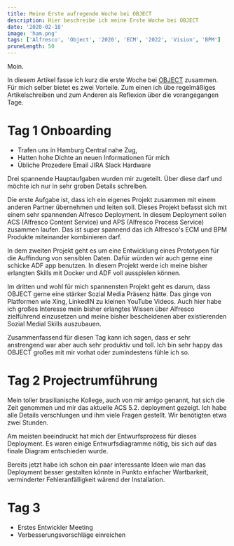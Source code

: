```yaml
---
title: Meine Erste aufregende Woche bei OBJECT
description: Hier beschreibe ich meine Erste Woche bei OBJECT
date: '2020-02-18'
image: 'ham.png'
tags: ['Alfresco', 'Object', '2020', 'ECM', '2022', 'Vision', 'BPM']
pruneLength: 50
---
```


Moin.

In diesem Artikel fasse ich kurz die erste Woche bei [OBJECT](https://www.object.ch) zusammen. Für mich selber bietet es zwei Vorteile. Zum einen ich übe regelmäßiges Artikelschreiben und zum Anderen als Reflexion über die vorangegangen Tage.

# Tag 1 Onboarding

* Trafen uns in Hamburg Central nahe Zug,
* Hatten hohe Dichte an neuen Informationen für mich
* Übliche Prozedere Email JIRA Slack Hardware

Drei spannende Hauptaufgaben wurden mir zugeteilt. Über diese darf und möchte ich nur in sehr groben Details schreiben.

Die erste Aufgabe ist, dass ich ein eigenes Projekt zusammen mit einem anderen Partner übernehmen und leiten soll. Dieses Projekt befasst sich mit einem sehr spannenden Alfresco Deployment. In diesem Deployment sollen ACS (Alfresco Content Service) und APS (Alfresco Process Service) zusammen laufen. Das ist super spannend das ich Alfresco's ECM und BPM Produkte miteinander kombinieren darf.

In dem zweiten Projekt geht es um eine Entwicklung eines Prototypen für die Auffindung von sensiblen Daten. Dafür würden wir auch gerne eine schicke ADF app benutzen. In diesem Projekt werde ich meine bisher erlangten Skills mit Docker und ADF voll ausspielen können.

Im dritten und wohl für mich spannensten Projekt geht es darum, dass OBJECT gerne eine stärker Sozial Media Präsenz hätte. Das ginge von Platformen wie Xing, LinkedIN zu kleinen YouTube Videos. Auch hier habe ich großes Interesse mein bisher erlangtes Wissen über Alfresco zielführend einzusetzen und meine bisher bescheidenen aber existierenden Sozial Medial Skills auszubauen.

Zusammenfassend für diesen Tag kann ich sagen, dass er sehr anstrengend war aber auch sehr produktiv und toll. Ich bin sehr happy das OBJECT großes mit mir vorhat oder zumindestens fühle ich so.

# Tag 2 Projectrumführung
Mein toller brasilianische Kollege, auch von mir amigo genannt, hat sich die Zeit genommen und mir das aktuelle ACS 5.2. deployment gezeigt. Ich habe alle Details verschlungen und ihm viele Fragen gestellt. Wir benötigten etwa zwei Stunden.

Am meisten beeindruckt hat mich der Entwurfsprozess für dieses Deployment. Es waren einige Entwurfsdiagramme nötig, bis sich auf das finale Diagram entschieden wurde.

Bereits jetzt habe ich schon ein paar interessante Ideen wie man das Deployment besser gestalten könnte in Punkto einfacher Wartbarkeit, verminderter Fehleranfälligkeit wärend der Installation.

# Tag 3 
* Erstes Entwickler Meeting
* Verbesserungsvorschläge einreichen